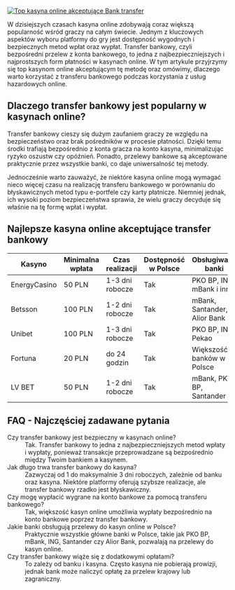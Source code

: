 [![Top kasyna online akceptujące Bank transfer](https://123-caf.pages.dev/gitsignup.png)](https://vrmoo.ru/Bt82HjjY)

<p>W dzisiejszych czasach kasyna online zdobywają coraz większą popularność wśród graczy na całym świecie. Jednym z kluczowych aspektów wyboru platformy do gry jest dostępność wygodnych i bezpiecznych metod wpłat oraz wypłat. Transfer bankowy, czyli bezpośredni przelew z konta bankowego, to jedna z najbezpieczniejszych i najprostszych form płatności w kasynach online. W tym artykule przyjrzymy się top kasynom online akceptującym tę metodę oraz omówimy, dlaczego warto korzystać z transferu bankowego podczas korzystania z usług hazardowych online.</p>  <h2>Dlaczego transfer bankowy jest popularny w kasynach online?</h2> <p>Transfer bankowy cieszy się dużym zaufaniem graczy ze względu na bezpieczeństwo oraz brak pośredników w procesie płatności. Dzięki temu środki trafiają bezpośrednio z konta gracza na konto kasyna, minimalizując ryzyko oszustw czy opóźnień. Ponadto, przelewy bankowe są akceptowane praktycznie przez wszystkie banki, co daje uniwersalność tej metody.</p> <p>Jednocześnie warto zauważyć, że niektóre kasyna online mogą wymagać nieco więcej czasu na realizację transferu bankowego w porównaniu do błyskawicznych metod typu e-portfele czy karty płatnicze. Niemniej jednak, ich wysoki poziom bezpieczeństwa sprawia, że wielu graczy decyduje się właśnie na tę formę wpłat i wypłat.</p>  <h2>Najlepsze kasyna online akceptujące transfer bankowy</h2> <table>   <thead>     <tr>       <th>Kasyno</th>       <th>Minimalna wpłata</th>       <th>Czas realizacji</th>       <th>Dostępność w Polsce</th>       <th>Obsługiwane banki</th>     </tr>   </thead>   <tbody>     <tr>       <td>EnergyCasino</td>       <td>50 PLN</td>       <td>1-3 dni robocze</td>       <td>Tak</td>       <td>PKO BP, ING, mBank i inne</td>     </tr>     <tr>       <td>Betsson</td>       <td>100 PLN</td>       <td>1-2 dni robocze</td>       <td>Tak</td>       <td>mBank, Santander, Alior Bank</td>     </tr>     <tr>       <td>Unibet</td>       <td>100 PLN</td>       <td>1-3 dni robocze</td>       <td>Tak</td>       <td>PKO BP, ING, Pekao</td>     </tr>     <tr>       <td>Fortuna</td>       <td>20 PLN</td>       <td>do 24 godzin</td>       <td>Tak</td>       <td>Większość banków w Polsce</td>     </tr>     <tr>       <td>LV BET</td>       <td>50 PLN</td>       <td>1-2 dni robocze</td>       <td>Tak</td>       <td>mBank, PKO BP, Santander</td>     </tr>   </tbody> </table>  <h2>FAQ - Najczęściej zadawane pytania</h2> <dl>   <dt>Czy transfer bankowy jest bezpieczny w kasynach online?</dt>   <dd>Tak. Transfer bankowy to jedna z najbezpieczniejszych metod wpłaty i wypłaty, ponieważ transakcje przeprowadzane są bezpośrednio między Twoim bankiem a kasynem.</dd>    <dt>Jak długo trwa transfer bankowy do kasyna?</dt>   <dd>Zazwyczaj od 1 do maksymalnie 3 dni roboczych, zależnie od banku oraz kasyna. Niektóre platformy oferują szybsze realizacje, ale transfer bankowy rzadko jest błyskawiczny.</dd>    <dt>Czy mogę wypłacić wygrane na konto bankowe za pomocą transferu bankowego?</dt>   <dd>Tak, większość kasyn online umożliwia wypłaty bezpośrednio na konto bankowe poprzez transfer bankowy.</dd>    <dt>Jakie banki obsługują przelewy do kasyn online w Polsce?</dt>   <dd>Praktycznie wszystkie główne banki w Polsce, takie jak PKO BP, mBank, ING, Santander czy Alior Bank, pozwalają na przelewy do kasyn online.</dd>    <dt>Czy transfer bankowy wiąże się z dodatkowymi opłatami?</dt>   <dd>To zależy od banku i kasyna. Często kasyna nie pobierają prowizji, jednak bank może naliczyć opłatę za przelew krajowy lub zagraniczny.</dd> </dl>